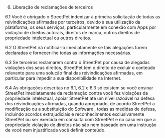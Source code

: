 6. Liberação de reclamações de terceiros

6.1 Você é obrigado o StreetPet indenizar à primeira solicitação de todas as reivindicações afirmadas por terceiros, devido à sua utilização da plataforma, os seus serviços, particularmente em conexão com Apps por violação de direitos autorais, direitos de marca, outros direitos de propriedade intelectual ou outros direitos.

6.2 O StreetPet irá notificá-lo imediatamente se tais alegações forem declaradas e fornecer-lhe todas as informações necessárias.

6.3 Se terceiros reclamarem contra o StreetPet por causa de alegadas violações dos seus direitos, StreetPet tem o direito de excluir o conteúdo relevante para uma solução final das reivindicações afirmadas, em particular para impedir a sua disponibilidade na Internet.

6.4 As obrigações descritas no 6.1, 6.2 e 6.3 só existem se você ensinar StreetPet imediatamente da reclamação contra você fez violações da propriedade intelectual, apoiar StreetPet até um nível razoável na defesa dos reivindicações afirmadas, quando apropriado, de acordo StreetPet a modificação ou a substituição do Software , todas as medidas de defesa, incluindo acordos extrajudiciais e reconhecimentos exclusivamente StreetPet ou ser exercida em consulta com StreetPet e no caso em que a propriedade violação de direitos não são nem baseado em uma instrução de você nem injustificada você definir conteúdo.
